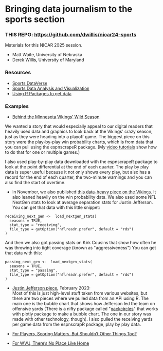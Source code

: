 # Bringing data journalism to the sports section

### THIS REPO: https://github.com/dwillis/nicar24-sports

Materials for this NICAR 2025 session.

* Matt Waite, University of Nebraska
* Derek Willis, University of Maryland

### Resources

* [Sports DataVerse](https://sportsdataverse.org/)
* [Sports Data Analysis and Visualization](https://www.thescoop.org/sports/)
* [Using R Packages to get data](https://www.thescoop.org/sports/usingpackages.html)

### Examples

* [Behind the Minnesota Vikings' Wild Season](https://www.startribune.com/a-look-at-the-data-behind-the-minnesota-vikings-wild-unpredictable-season/600241956/)

We wanted a story that would especially appeal to our digital readers that heavily used data and graphics to look back at the Vikings' crazy season, just as they were heading into a playoff game. The biggest piece on this story were the play-by-play win probability charts, which is from data that you can pull using the espnscrapeR package. (My [video tutorials](https://sites.google.com/view/mj-basic-data-academy/intro-to-r/getting-nfl-data?authuser=0) show how to do that for one or multiple games.)

I also used play-by-play data downloaded with the espnscrapeR package to look at the point differential at the end of each quarter. The play by play data is super useful because it not only shows every play, but also has a record for the end of each quarter, the two-minute warnings and you can also find the start of overtime.

* In November, we also published [this data-heavy piece on the Vikings](https://www.startribune.com/9-charts-that-show-the-minnesota-vikings-stunning-turnaround-from-last-season/600227084/). It also leaned heavily on the win probability data. We also used some NFL NextGen stats to look at average separation stats for Justin Jefferson. You can get that data with this little snippet: 

```
receiving_next_gen <-  load_nextgen_stats(
  seasons = TRUE,
  stat_type = "receiving",
  file_type = getOption("nflreadr.prefer", default = "rds")
)
```

And then we also got passing stats on Kirk Cousins that show how often he was throwing into tight coverage (known as "aggressiveness")
You can get that data with this: 

```
passing_next_gen <-  load_nextgen_stats(
  seasons = TRUE,
  stat_type = "passing",
  file_type = getOption("nflreadr.prefer", default = "rds")
)
```

* [Justin Jefferson piece](https://www.startribune.com/justin-jefferson-minnesota-vikings-statistics-all-pro-mvp-randy-moss/600247729/?refresh=true), February 2023:  
Most of this is just high-level stuff taken from various websites, but there are two pieces where we pulled data from an API using R. The main one is the bubble chart that shows how Jefferson led the team on offensive yards (There is a nifty package called "[packcircles](mimestream://messagethread/p448483/message/p511829?UUID=52FF0A60-4ECD-493C-B780-C97901E30DF2&loadRemoteResources#https://r-graph-gallery.com/305-basic-circle-packing-with-one-level.html)" that works with plotly package to make a bubble chart. The one in our story was made with other technology, though).  I also pulled the receiving yards per game data from the espnscrapR package, play by play data.

* [For Players, Scoring Matters. But Shouldn’t Other Things Too?](https://sash-wat.github.io/JOUR479XSite/_site/posts/soccer-analysis/)
* [For WVU, There’s No Place Like Home](https://herhoopstats.substack.com/p/for-wvu-theres-no-place-like-home)
